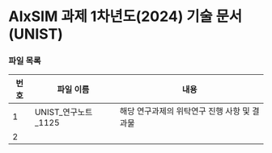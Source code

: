 # AIxSIM 과제 1차년도(2024) 기술 문서 (UNIST)

### 파일 목록
번호 | 파일 이름 | 내용
--- | ------------ | -------------
1 | UNIST_연구노트_1125 | 해당 연구과제의 위탁연구 진행 사항 및 결과물
2 | 
